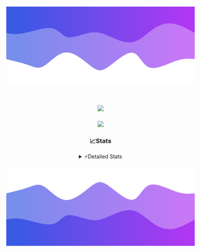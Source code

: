 ![Header](./header.png)
<div align="center">

<h1 align="center">
  <a href="https://git.io/typing-svg">
    <img src="https://readme-typing-svg.herokuapp.com/?lines=Hello,+There!+%F0%9F%91%8B;This+is+chicho.;Owner+on+Ocean;&center=true&size=25">
  </a>
</h1>
  
<p align="center">
  <img src="https://lanyard.cnrad.dev/api/852683595378196480" />
</p>

### 📈Stats
<details>
    <summary> ⚡Detailed Stats</summary>
    <br/>

<!--START_SECTION:waka-->
![Code Time](http://img.shields.io/badge/Code%20Time-707%20hrs%2016%20mins-blue)

![Profile Views](http://img.shields.io/badge/Profile%20Views-0-blue)

**🐱 My GitHub Data** 

> 📦 75.2 kB Used in GitHub's Storage 
 > 
> 🏆 20 Contributions in the Year 2024
 > 
> 🚫 Not Opted to Hire
 > 
> 📜 15 Public Repositories 
 > 
> 🔑 6 Private Repositories 
 > 
**I'm a Night 🦉** 

```text
🌞 Morning                21 commits          █░░░░░░░░░░░░░░░░░░░░░░░░   05.45 % 
🌆 Daytime                51 commits          ███░░░░░░░░░░░░░░░░░░░░░░   13.25 % 
🌃 Evening                167 commits         ███████████░░░░░░░░░░░░░░   43.38 % 
🌙 Night                  146 commits         █████████░░░░░░░░░░░░░░░░   37.92 % 
```
📅 **I'm Most Productive on Tuesday** 

```text
Monday                   23 commits          █░░░░░░░░░░░░░░░░░░░░░░░░   05.97 % 
Tuesday                  106 commits         ███████░░░░░░░░░░░░░░░░░░   27.53 % 
Wednesday                77 commits          █████░░░░░░░░░░░░░░░░░░░░   20.00 % 
Thursday                 53 commits          ███░░░░░░░░░░░░░░░░░░░░░░   13.77 % 
Friday                   41 commits          ███░░░░░░░░░░░░░░░░░░░░░░   10.65 % 
Saturday                 34 commits          ██░░░░░░░░░░░░░░░░░░░░░░░   08.83 % 
Sunday                   51 commits          ███░░░░░░░░░░░░░░░░░░░░░░   13.25 % 
```


📊 **This Week I Spent My Time On** 

```text
🕑︎ Time Zone: America/Argentina/Buenos_Aires

💬 Programming Languages: 
Python                   4 hrs 56 mins       █████████████░░░░░░░░░░░░   52.11 % 
HTML                     3 hrs 49 mins       ██████████░░░░░░░░░░░░░░░   40.36 % 
JavaScript               35 mins             ██░░░░░░░░░░░░░░░░░░░░░░░   06.26 % 
Other                    7 mins              ░░░░░░░░░░░░░░░░░░░░░░░░░   01.25 % 
CSS                      0 secs              ░░░░░░░░░░░░░░░░░░░░░░░░░   00.02 % 

🔥 Editors: 
VS Code                  9 hrs 28 mins       █████████████████████████   100.00 % 

🐱‍💻 Projects: 
Unknown Project          6 hrs 23 mins       █████████████████░░░░░░░░   67.52 % 
Backend                  3 hrs 4 mins        ████████░░░░░░░░░░░░░░░░░   32.48 % 

💻 Operating System: 
Windows                  9 hrs 28 mins       █████████████████████████   100.00 % 
```

**I Mostly Code in JavaScript** 

```text
JavaScript               8 repos             ███████░░░░░░░░░░░░░░░░░░   26.67 % 
HTML                     7 repos             ██████░░░░░░░░░░░░░░░░░░░   23.33 % 
C#                       2 repos             ██░░░░░░░░░░░░░░░░░░░░░░░   06.67 % 
SCSS                     1 repo              █░░░░░░░░░░░░░░░░░░░░░░░░   03.33 % 
Batchfile                1 repo              █░░░░░░░░░░░░░░░░░░░░░░░░   03.33 % 
```




 Last Updated on 09/05/2024 03:14:08 UTC
<!--END_SECTION:waka-->
</details>

![Footer](./footer.png)
